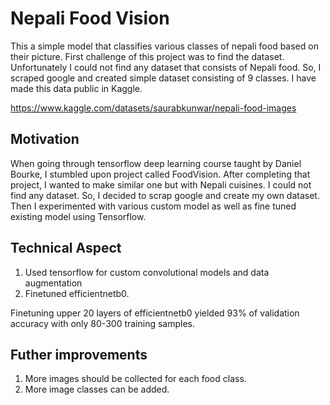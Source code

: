 # Nepali Food Vision

This a simple model that classifies various classes of nepali food based on their picture. First challenge of this project was to find the dataset. Unfortunately I could not find any
dataset that consists of Nepali food. So, I scraped google and created simple dataset consisting of 9 classes. I have made this data public in Kaggle. 

https://www.kaggle.com/datasets/saurabkunwar/nepali-food-images

## Motivation

When going through tensorflow deep learning course taught by Daniel Bourke, I stumbled upon project called FoodVision. After completing that project, I wanted to make similar one
but with Nepali cuisines. I could not find any dataset. So, I decided to scrap google and create my own dataset. Then I experimented with various custom model as well as
fine tuned existing model using Tensorflow.

## Technical Aspect

1. Used tensorflow for custom convolutional models and data augmentation
2. Finetuned efficientnetb0.

Finetuning upper 20 layers of efficientnetb0 yielded 93% of validation accuracy with only 80-300 training samples.

## Futher improvements

1. More images should be collected for each food class.
2. More image classes can be added.

